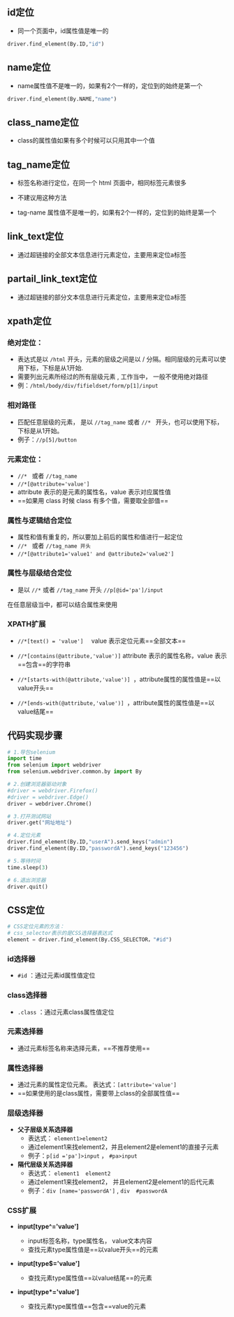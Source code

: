 ## id定位

- 同一个页面中，id属性值是唯一的

```python
driver.find_element(By.ID,"id")
```



## name定位

- name属性值不是唯一的，如果有2个一样的，定位到的始终是第一个

```python
driver.find_element(By.NAME,"name")
```



## class_name定位

- class的属性值如果有多个时候可以只用其中一个值



## tag_name定位

- 标签名称进行定位，在同一个 html 页面中，相同标签元素很多

- 不建议用这种方法

- tag-name 属性值不是唯一的，如果有2个一样的，定位到的始终是第一个



## link_text定位

- 通过超链接的全部文本信息进行元素定位，主要用来定位a标签



## partail_link_text定位

- 通过超链接的部分文本信息进行元素定位，主要用来定位a标签



## xpath定位

### **绝对定位：** 

- 表达式是以  `/html` 开头，元素的层级之间是以 / 分隔。相同层级的元素可以使用下标，下标是从1开始.
- 需要列出元素所经过的所有层级元素 , 工作当中， 一般不使用绝对路径
- 例：`/html/body/div/fifieldset/form/p[1]/input`

### **相对路径** 

- 匹配任意层级的元素， 是以 `//tag_name` 或者 `//* ` 开头，也可以使用下标，下标是从1开始。
- 例子：`//p[5]/button`

### **元素定位：**

- `//* ` 或者  `//tag_name`
- `//*[@attribute='value']` 
-  attribute 表示的是元素的属性名，value 表示对应属性值
- ==如果用 class 时候 class 有多个值，需要取全部值==

### **属性与逻辑结合定位**

- 属性和值有重复的，所以要加上前后的属性和值进行一起定位
- `//* ` 或者  `//tag_name 开头`
- `//*[@attribute1='value1' and @attribute2='value2']`

###  **属性与层级结合定位**

- 是以 `//*` 或者 `//tag_name` 开头 `//p[@id='pa']/input` 

在任意层级当中，都可以结合属性来使用

###  **XPATH扩展**

- `//*[text() = 'value']  `    value 表示定位元素==全部文本==

- `//*[contains(@attribute,'value')]` attribute 表示的属性名称，value 表示==包含==的字符串

- `//*[starts-with(@attribute,'value')] `，attribute属性的属性值是==以value开头==

- `//*[ends-with(@attribute,'value')] `，attribute属性的属性值是==以value结尾==



## 代码实现步骤

```python
# 1.导包selenium
import time
from selenium import webdriver
from selenium.webdriver.common.by import By

# 2.创建浏览器驱动对象
#driver = webdriver.Firefox() 
#driver = webdriver.Edge() 
driver = webdriver.Chrome()

# 3.打开测试网站
driver.get("网址地址")

# 4.定位元素
driver.find_element(By.ID,"userA").send_keys("admin")
driver.find_element(By.ID,"passwordA").send_keys("123456")

# 5.等待时间
time.sleep(3)

# 6.退出浏览器
driver.quit()
```



## CSS定位

```python
# CSS定位元素的方法：
# css_selector表示的是CSS选择器表达式
element = driver.find_element(By.CSS_SELECTOR，"#id") 

```

### **id选择器**

- `#id` ：通过元素id属性值定位

### class选择器

- `.class` ：通过元素class属性值定位

### 元素选择器

- 通过元素标签名称来选择元素，==不推荐使用==

### 属性选择器

- 通过元素的属性定位元素。 表达式：`[attribute='value'] `
- ==如果使用的是class属性，需要带上class的全部属性值==

### 层级选择器

- **父子层级关系选择器**
  - 表达式： `element1>element2 `
  - 通过element1来找element2，并且element2是element1的直接子元素
  - 例子：`p[id ='pa']>input`   ， `#pa>input`
- **隔代层级关系选择器**
  - 表达式： `element1  element2`
  - 通过element1来找element2， 并且element2是element1的后代元素
  - 例子：`div [name='passwordA']`   ,   `div  #passwordA`

### CSS扩展

- **input[type^='value']** 
  - input标签名称，type属性名， value文本内容
  - 查找元素type属性值是==以value开头==的元素

- **input[type$='value']**
  - 查找元素type属性值==以value结尾==的元素

- **input[type\*='value']** 
  - 查找元素type属性值==包含==value的元素